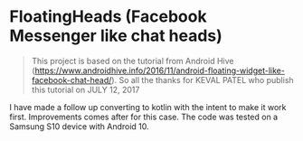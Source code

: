 # FloatingHeads (Facebook Messenger like chat heads)

>This project is based on the tutorial from Android Hive (https://www.androidhive.info/2016/11/android-floating-widget-like-facebook-chat-head/). So all the thanks for KEVAL PATEL who publish this tutorial on JULY 12, 2017 

I have made a follow up converting to kotlin with the intent to make it work first. Improvements comes after for this case. 
The code was tested on a Samsung S10 device with Android 10.
